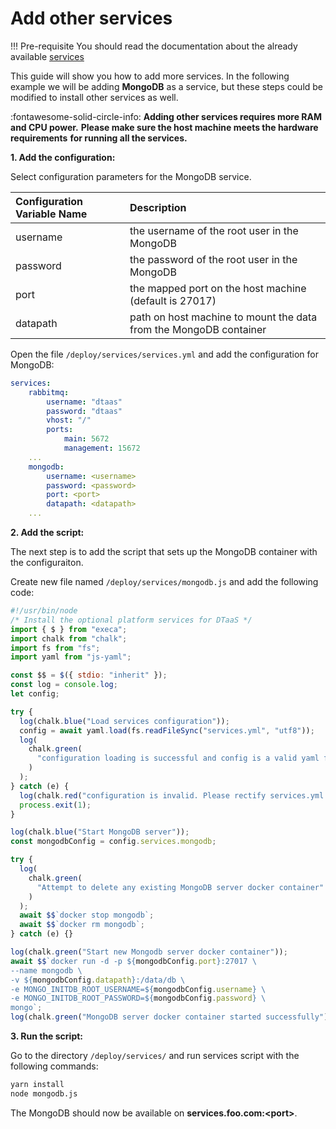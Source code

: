 # Add other services

<!-- prettier-ignore -->
!!! Pre-requisite
    You should read the documentation about
    the already available [services](../services.md)

This guide will show you how to add more services.
In the following example we will be adding **MongoDB** as a service,
but these steps could be modified to install other services as well.

:fontawesome-solid-circle-info:
**Adding other services requires more RAM and CPU power.**
**Please make sure the host machine meets the hardware requirements**
**for running all the services.**

**1. Add the configuration:**

Select configuration parameters for the MongoDB service.

| Configuration Variable Name | Description                                                       |
| :-------------------------- | :---------------------------------------------------------------- |
| username                    | the username of the root user in the MongoDB                      |
| password                    | the password of the root user in the MongoDB                      |
| port                        | the mapped port on the host machine (default is 27017)            |
| datapath                    | path on host machine to mount the data from the MongoDB container |

Open the file `/deploy/services/services.yml` and add the configuration for MongoDB:

```yml
services:
    rabbitmq:
        username: "dtaas"
        password: "dtaas"
        vhost: "/"
        ports:
            main: 5672
            management: 15672
    ...
    mongodb:
        username: <username>
        password: <password>
        port: <port>
        datapath: <datapath>
    ...
```

**2. Add the script:**

The next step is to add the script that sets up the MongoDB container with the configuraiton.

Create new file named `/deploy/services/mongodb.js` and add the following code:

```js
#!/usr/bin/node
/* Install the optional platform services for DTaaS */
import { $ } from "execa";
import chalk from "chalk";
import fs from "fs";
import yaml from "js-yaml";

const $$ = $({ stdio: "inherit" });
const log = console.log;
let config;

try {
  log(chalk.blue("Load services configuration"));
  config = await yaml.load(fs.readFileSync("services.yml", "utf8"));
  log(
    chalk.green(
      "configuration loading is successful and config is a valid yaml file"
    )
  );
} catch (e) {
  log(chalk.red("configuration is invalid. Please rectify services.yml file"));
  process.exit(1);
}

log(chalk.blue("Start MongoDB server"));
const mongodbConfig = config.services.mongodb;

try {
  log(
    chalk.green(
      "Attempt to delete any existing MongoDB server docker container"
    )
  );
  await $$`docker stop mongodb`;
  await $$`docker rm mongodb`;
} catch (e) {}

log(chalk.green("Start new Mongodb server docker container"));
await $$`docker run -d -p ${mongodbConfig.port}:27017 \
--name mongodb \
-v ${mongodbConfig.datapath}:/data/db \
-e MONGO_INITDB_ROOT_USERNAME=${mongodbConfig.username} \
-e MONGO_INITDB_ROOT_PASSWORD=${mongodbConfig.password} \
mongo`;
log(chalk.green("MongoDB server docker container started successfully"));
```

**3. Run the script:**

Go to the directory `/deploy/services/`
and run services script with the following commands:

```bash
yarn install
node mongodb.js
```

The MongoDB should now be available on **services.foo.com:<port\>**.

